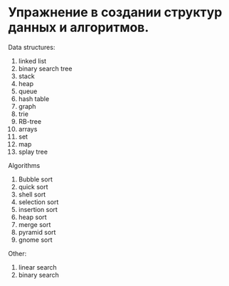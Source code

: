 # Упражнение в создании структур данных и алгоритмов.
Data structures:

1. linked list
2. binary search tree
3. stack
4. heap
5. queue
6. hash table
7.  graph
8.  trie
9.  RB-tree
10. arrays
11. set
12. map
13. splay tree

Algorithms

1. Bubble sort
2. quick sort
3. shell sort
4. selection sort
5. insertion sort
6. heap sort
7. merge sort
8. pyramid sort
9. gnome sort

Other:

1. linear search
2. binary search